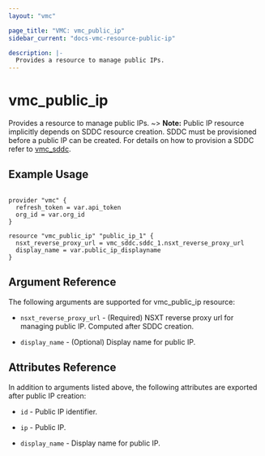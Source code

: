```yaml
---
layout: "vmc"

page_title: "VMC: vmc_public_ip"
sidebar_current: "docs-vmc-resource-public-ip"

description: |-
  Provides a resource to manage public IPs.
---
```


# vmc_public_ip

Provides a resource to manage public IPs.
~> **Note:** Public IP resource implicitly depends on SDDC resource creation. SDDC must be provisioned before a public IP can be created. For details on how to provision a SDDC refer to [vmc_sddc](https://www.terraform.io/docs/providers/vmc/r/sddc.html).

## Example Usage

```hcl

provider "vmc" {
  refresh_token = var.api_token
  org_id = var.org_id
}

resource "vmc_public_ip" "public_ip_1" {
  nsxt_reverse_proxy_url = vmc_sddc.sddc_1.nsxt_reverse_proxy_url
  display_name = var.public_ip_displayname
}

```

## Argument Reference

The following arguments are supported for vmc_public_ip resource:

* `nsxt_reverse_proxy_url` - (Required) NSXT reverse proxy url for managing public IP. Computed after SDDC creation.

* `display_name` - (Optional) Display name for public IP.

## Attributes Reference

In addition to arguments listed above, the following attributes are exported after public IP creation:

* `id` - Public IP identifier.

* `ip` - Public IP.

* `display_name` - Display name for public IP.

